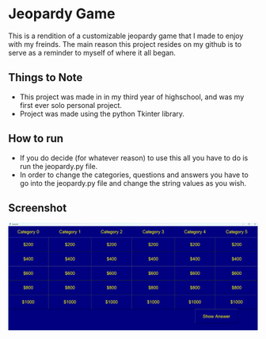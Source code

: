 # Jeopardy Game
This is a rendition of a customizable jeopardy game that I made to enjoy with my freinds.
The main reason this project resides on my github is to serve as a reminder to myself of where it all began.

## Things to Note
* This project was made in in my third year of highschool, and was my first ever solo personal project.
* Project was made using the python Tkinter library.

## How to run
* If you do decide (for whatever reason) to use this all you have to do is run the jeopardy.py file.
* In order to change the categories, questions and answers you have to go into the jeopardy.py file and change the string values as you wish.

## Screenshot
![Jeopardy](https://github.com/KareemEH/JeopardyGame/blob/main/Jeopardy.png?raw=true)
